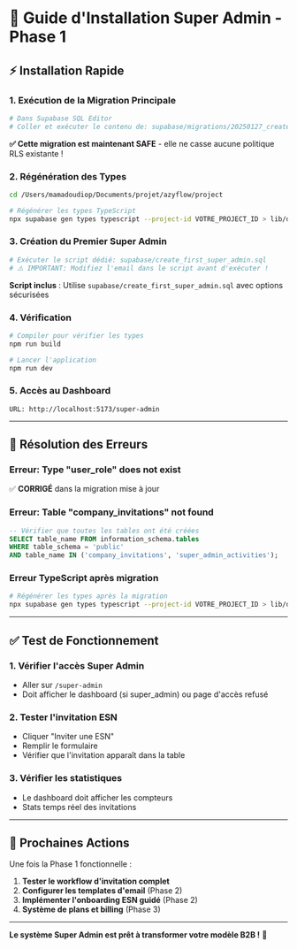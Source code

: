 # 🚀 Guide d'Installation Super Admin - Phase 1

## ⚡ Installation Rapide

### 1. Exécution de la Migration Principale

```bash
# Dans Supabase SQL Editor
# Coller et exécuter le contenu de: supabase/migrations/20250127_create_super_admin_system.sql
```

**✅ Cette migration est maintenant SAFE** - elle ne casse aucune politique RLS existante !

### 2. Régénération des Types

```bash
cd /Users/mamadoudiop/Documents/projet/azyflow/project

# Régénérer les types TypeScript
npx supabase gen types typescript --project-id VOTRE_PROJECT_ID > lib/database.ts
```

### 3. Création du Premier Super Admin

```bash
# Exécuter le script dédié: supabase/create_first_super_admin.sql
# ⚠️ IMPORTANT: Modifiez l'email dans le script avant d'exécuter !
```

**Script inclus** : Utilise `supabase/create_first_super_admin.sql` avec options sécurisées

### 4. Vérification

```bash
# Compiler pour vérifier les types
npm run build

# Lancer l'application
npm run dev
```

### 5. Accès au Dashboard

```
URL: http://localhost:5173/super-admin
```

---

## 🔧 Résolution des Erreurs

### Erreur: Type "user_role" does not exist
✅ **CORRIGÉ** dans la migration mise à jour

### Erreur: Table "company_invitations" not found
```sql
-- Vérifier que toutes les tables ont été créées
SELECT table_name FROM information_schema.tables 
WHERE table_schema = 'public' 
AND table_name IN ('company_invitations', 'super_admin_activities');
```

### Erreur TypeScript après migration
```bash
# Régénérer les types après la migration
npx supabase gen types typescript --project-id VOTRE_PROJECT_ID > lib/database.ts
```

---

## ✅ Test de Fonctionnement

### 1. Vérifier l'accès Super Admin
- Aller sur `/super-admin`
- Doit afficher le dashboard (si super_admin) ou page d'accès refusé

### 2. Tester l'invitation ESN
- Cliquer "Inviter une ESN"
- Remplir le formulaire
- Vérifier que l'invitation apparaît dans la table

### 3. Vérifier les statistiques
- Le dashboard doit afficher les compteurs
- Stats temps réel des invitations

---

## 🎯 Prochaines Actions

Une fois la Phase 1 fonctionnelle :

1. **Tester le workflow d'invitation complet**
2. **Configurer les templates d'email** (Phase 2)
3. **Implémenter l'onboarding ESN guidé** (Phase 2)
4. **Système de plans et billing** (Phase 3)

---

**Le système Super Admin est prêt à transformer votre modèle B2B !** 🚀